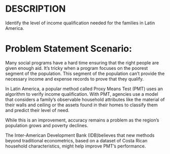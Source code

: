 # DESCRIPTION

Identify the level of income qualification needed for the families in Latin America.

# Problem Statement Scenario:
Many social programs have a hard time ensuring that the right people are given enough aid. It’s tricky when a program focuses on the poorest segment of the population. This segment of the population can’t provide the necessary income and expense records to prove that they qualify.

In Latin America, a popular method called Proxy Means Test (PMT) uses an algorithm to verify income qualification. With PMT, agencies use a model that considers a family’s observable household attributes like the material of their walls and ceiling or the assets found in their homes to
classify them and predict their level of need.

While this is an improvement, accuracy remains a problem as the region’s population grows and poverty declines.

The Inter-American Development Bank (IDB)believes that new methods beyond traditional econometrics, based on a dataset of Costa Rican household characteristics, might help improve PMT’s performance.
